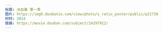 ```yaml
---
标题: 冰血暴 第一季
图片: https://img9.doubanio.com/view/photo/s_ratio_poster/public/p2173896435.jpg
时时: 2014
链接: https://movie.douban.com/subject/24297912/
---
```

